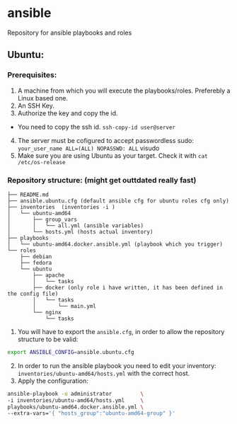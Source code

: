# ansible
Repository for ansible playbooks and roles


## Ubuntu:

### Prerequisites:

1. A machine from which you will execute the playbooks/roles. Preferebly a Linux based one.
2. An SSH Key.
3. Authorize the key and copy the id.
- You need to copy the ssh id. `ssh-copy-id user@server`
4. The server must be cofigured to accept passwordless sudo: `your_user_name ALL=(ALL) NOPASSWD: ALL` visudo
5. Make sure you are using Ubuntu as your target. Check it with `cat /etc/os-release`

### Repository structure: (might get outtdated really fast)
```
├── README.md
├── ansible.ubuntu.cfg (default ansible cfg for ubuntu roles cfg only)
├── inventories  (inventories -i )
│   └── ubuntu-amd64
│       ├── group_vars
│       │   └── all.yml (ansible variables)
│       └── hosts.yml (hosts actual inventory)
├── playbooks
│   └── ubuntu-amd64.docker.ansible.yml (playbook which you trigger)
└── roles
    ├── debian
    ├── fedora
    └── ubuntu
        ├── apache
        │   └── tasks
        ├── docker (only role i have written, it has been defined in the config file)
        │   └── tasks
        │       └── main.yml
        └── nginx
            └── tasks
```

1. You will have to export the `ansible.cfg`, in order to allow the repository structure to be valid:

```bash
export ANSIBLE_CONFIG=ansible.ubuntu.cfg
```


2. In order to run the ansible playbook you need to edit your inventory: `inventories/ubuntu-amd64/hosts.yml` with the correct host.
3. Apply the configuration:

```bash
ansible-playbook -u administrator         \
-i inventories/ubuntu-amd64/hosts.yml     \
playbooks/ubuntu-amd64.docker.ansible.yml \
--extra-vars='{ "hosts_group":"ubuntu-amd64-group" }'
```